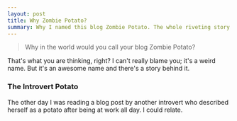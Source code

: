 ```yaml
--- 
layout: post
title: Why Zombie Potato?
summary: Why I named this blog Zombie Potato. The whole riveting story.
---
```

> Why in the world would you call your blog Zombie Potato?

That's what you are thinking, right? I can't really blame you; it's a weird name. But it's an awesome name and there's a story behind it. 

### The Introvert Potato

The other day I was reading a blog post by another introvert who described herself as a potato after being at work all day. I could relate.  